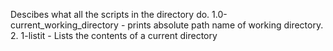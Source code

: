 Descibes what all the scripts in the directory do.
1.0-current_working_directory - prints absolute path name of working directory.
2. 1-listit - Lists the contents of a current directory
